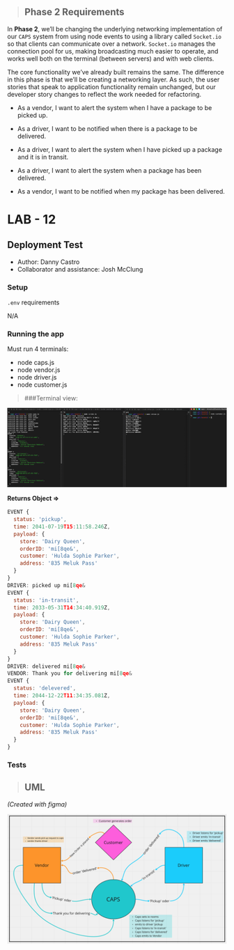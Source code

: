 > ## Phase 2 Requirements

In **Phase 2**, we’ll be changing the underlying networking implementation of our `CAPS` system from using node events to using a library called `Socket.io` so that clients can communicate over a network. `Socket.io` manages the connection pool for us, making broadcasting much easier to operate, and works well both on the terminal (between servers) and with web clients.

The core functionality we’ve already built remains the same. The difference in this phase is that we’ll be creating a networking layer. As such, the user stories that speak to application functionality remain unchanged, but our developer story changes to reflect the work needed for refactoring.

- As a vendor, I want to alert the system when I have a package to be picked up.

- As a driver, I want to be notified when there is a package to be delivered.

- As a driver, I want to alert the system when I have picked up a package and it is in transit.

- As a driver, I want to alert the system when a package has been delivered.

- As a vendor, I want to be notified when my package has been delivered.

# LAB - 12

## Deployment Test

- Author: Danny Castro
- Collaborator and assistance: Josh McClung


### Setup

`.env` requirements

N/A

### Running the app

Must run 4 terminals:

- node caps.js
- node vendor.js
- node driver.js
- node customer.js

> ###Terminal view:

![](../terminal-view-lab12.png)

**Returns Object =>**

```javascript
EVENT {
  status: 'pickup',
  time: 2041-07-19T15:11:58.246Z,
  payload: {
    store: 'Dairy Queen',
    orderID: 'mi[8qe&',
    customer: 'Hulda Sophie Parker',
    address: '835 Meluk Pass'
  }
}
DRIVER: picked up mi[8qe&
EVENT {
  status: 'in-transit',
  time: 2033-05-31T14:34:40.919Z,
  payload: {
    store: 'Dairy Queen',
    orderID: 'mi[8qe&',
    customer: 'Hulda Sophie Parker',
    address: '835 Meluk Pass'
  }
}
DRIVER: delivered mi[8qe&
VENDOR: Thank you for delivering mi[8qe&
EVENT {
  status: 'delevered',
  time: 2044-12-22T11:34:35.081Z,
  payload: {
    store: 'Dairy Queen',
    orderID: 'mi[8qe&',
    customer: 'Hulda Sophie Parker',
    address: '835 Meluk Pass'
  }
}
```

### Tests


> ## UML

*(Created with figma)*

![](../CAPS-UML.png)

